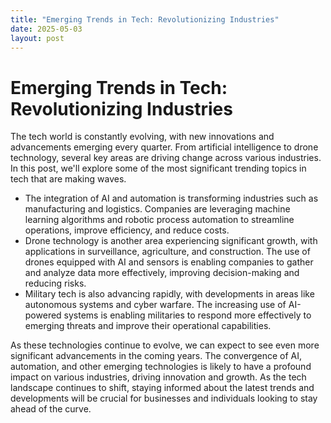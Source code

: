 ```yaml
---
title: "Emerging Trends in Tech: Revolutionizing Industries"
date: 2025-05-03
layout: post
---
```


# Emerging Trends in Tech: Revolutionizing Industries
The tech world is constantly evolving, with new innovations and advancements emerging every quarter. From artificial intelligence to drone technology, several key areas are driving change across various industries. In this post, we'll explore some of the most significant trending topics in tech that are making waves.

* The integration of AI and automation is transforming industries such as manufacturing and logistics. Companies are leveraging machine learning algorithms and robotic process automation to streamline operations, improve efficiency, and reduce costs. 
* Drone technology is another area experiencing significant growth, with applications in surveillance, agriculture, and construction. The use of drones equipped with AI and sensors is enabling companies to gather and analyze data more effectively, improving decision-making and reducing risks.
* Military tech is also advancing rapidly, with developments in areas like autonomous systems and cyber warfare. The increasing use of AI-powered systems is enabling militaries to respond more effectively to emerging threats and improve their operational capabilities.

As these technologies continue to evolve, we can expect to see even more significant advancements in the coming years. The convergence of AI, automation, and other emerging technologies is likely to have a profound impact on various industries, driving innovation and growth. As the tech landscape continues to shift, staying informed about the latest trends and developments will be crucial for businesses and individuals looking to stay ahead of the curve.